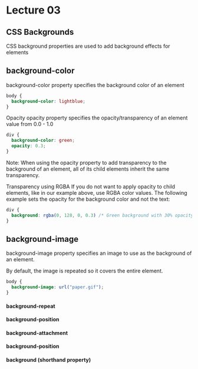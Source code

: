 # Lecture 03

## CSS Backgrounds

CSS background properties are used to add background effects for elements

## background-color
background-color property specifies the background color of an element

```css
body {
  background-color: lightblue;
}
```
Opacity 
opacity property specifies the opacity/transparency of an element
value from 0.0 - 1.0
```css
div {
  background-color: green;
  opacity: 0.3;
}
```
Note:
When using the opacity property to add transparency to the background of an element, all of its child elements inherit the same transparency. 

Transparency using RGBA
If you do not want to apply opacity to child elements, like in our example above, use RGBA color values. The following example sets the opacity for the background color and not the text:

```css
div {
  background: rgba(0, 128, 0, 0.3) /* Green background with 30% opacity */
}
```

## background-image
background-image property specifies an image to use as the background of an element.

By default, the image is repeated so it covers the entire element.
```css
body {
  background-image: url("paper.gif");
}
```

#### background-repeat

#### background-position

#### background-attachment

#### background-position

#### background (shorthand property)
